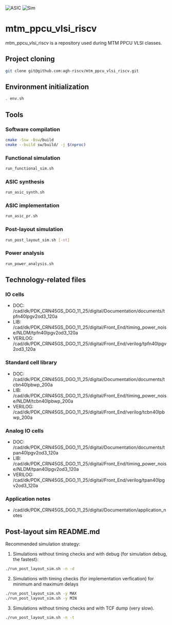![ASIC](https://github.com/agh-riscv/mtm_ppcu_vlsi_riscv_teacher/actions/workflows/asic.yml/badge.svg)
![Sim](https://github.com/agh-riscv/mtm_ppcu_vlsi_riscv_teacher/actions/workflows/sim.yml/badge.svg)

# mtm_ppcu_vlsi_riscv

mtm_ppcu_vlsi_riscv is a repository used during MTM PPCU VLSI classes.

## Project cloning
```bash
git clone git@github.com:agh-riscv/mtm_ppcu_vlsi_riscv.git
```

## Environment initialization
```bash
. env.sh
```

## Tools
### Software compilation
```bash
cmake -Ssw -Bsw/build
cmake --build sw/build/ -j $(nproc)
```

### Functional simulation
```bash
run_functional_sim.sh
```

### ASIC synthesis
```bash
run_asic_synth.sh
```

### ASIC implementation
```bash
run_asic_pr.sh
```

### Post-layout simulation
```bash
run_post_layout_sim.sh [-nt]
```

### Power analysis
```bash
run_power_analysis.sh
```

## Technology-related files

### IO cells
* DOC: /cad/dk/PDK_CRN45GS_DGO_11_25/digital/Documentation/documents/tpfn40lpgv2od3_120a
* LIB: /cad/dk/PDK_CRN45GS_DGO_11_25/digital/Front_End/timing_power_noise/NLDM/tpfn40lpgv2od3_120a
* VERILOG: /cad/dk/PDK_CRN45GS_DGO_11_25/digital/Front_End/verilog/tpfn40lpgv2od3_120a

### Standard cell library
* DOC: /cad/dk/PDK_CRN45GS_DGO_11_25/digital/Documentation/documents/tcbn40lpbwp_200a
* LIB: /cad/dk/PDK_CRN45GS_DGO_11_25/digital/Front_End/timing_power_noise/NLDM/tcbn40lpbwp_200a
* VERILOG: /cad/dk/PDK_CRN45GS_DGO_11_25/digital/Front_End/verilog/tcbn40lpbwp_200a

### Analog IO cells
* DOC: /cad/dk/PDK_CRN45GS_DGO_11_25/digital/Documentation/documents/tpan40lpgv2od3_120a
* LIB: /cad/dk/PDK_CRN45GS_DGO_11_25/digital/Front_End/timing_power_noise/NLDM/tpan40lpgv2od3_120a
* VERILOG: /cad/dk/PDK_CRN45GS_DGO_11_25/digital/Front_End/verilog/tpan40lpgv2od3_120a

### Application notes
* /cad/dk/PDK_CRN45GS_DGO_11_25/digital/Documentation/application_notes


## Post-layout sim README.md
Recommended simulation strategy:

1. Simulations without timing checks and with debug (for simulation debug, the
fastest):
```bash
./run_post_layout_sim.sh -n -d
```

2. Simulations with timing checks (for implementation verfication) for minimum
and maximum delays
```bash
./run_post_layout_sim.sh -y MAX
./run_post_layout_sim.sh -y MIN
```

3. Simulations without timing checks and with TCF dump (very slow).
```bash
./run_post_layout_sim.sh -n -t
```
